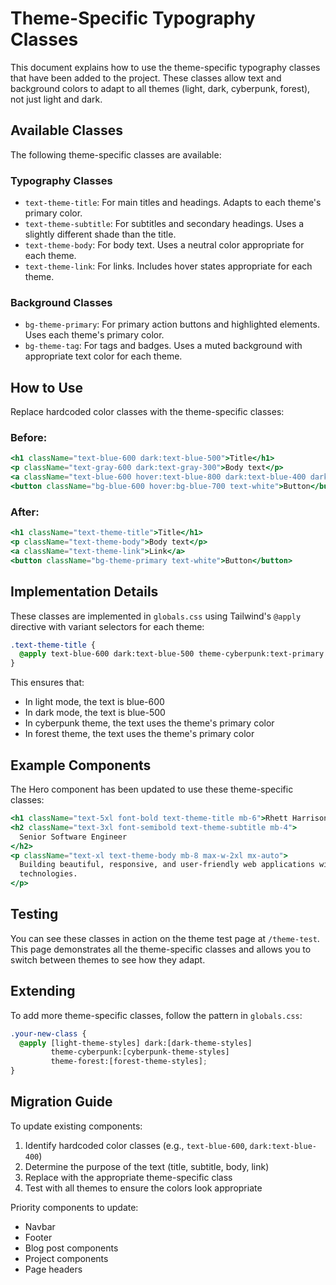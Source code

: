 # Theme-Specific Typography Classes

This document explains how to use the theme-specific typography classes that have been added to the project. These
classes allow text and background colors to adapt to all themes (light, dark, cyberpunk, forest), not just light and
dark.

## Available Classes

The following theme-specific classes are available:

### Typography Classes

- `text-theme-title`: For main titles and headings. Adapts to each theme's primary color.
- `text-theme-subtitle`: For subtitles and secondary headings. Uses a slightly different shade than the title.
- `text-theme-body`: For body text. Uses a neutral color appropriate for each theme.
- `text-theme-link`: For links. Includes hover states appropriate for each theme.

### Background Classes

- `bg-theme-primary`: For primary action buttons and highlighted elements. Uses each theme's primary color.
- `bg-theme-tag`: For tags and badges. Uses a muted background with appropriate text color for each theme.

## How to Use

Replace hardcoded color classes with the theme-specific classes:

### Before:

```jsx
<h1 className="text-blue-600 dark:text-blue-500">Title</h1>
<p className="text-gray-600 dark:text-gray-300">Body text</p>
<a className="text-blue-600 hover:text-blue-800 dark:text-blue-400 dark:hover:text-blue-300">Link</a>
<button className="bg-blue-600 hover:bg-blue-700 text-white">Button</button>
```

### After:

```jsx
<h1 className="text-theme-title">Title</h1>
<p className="text-theme-body">Body text</p>
<a className="text-theme-link">Link</a>
<button className="bg-theme-primary text-white">Button</button>
```

## Implementation Details

These classes are implemented in `globals.css` using Tailwind's `@apply` directive with variant selectors for each
theme:

```css
.text-theme-title {
  @apply text-blue-600 dark:text-blue-500 theme-cyberpunk:text-primary theme-forest:text-primary;
}
```

This ensures that:

- In light mode, the text is blue-600
- In dark mode, the text is blue-500
- In cyberpunk theme, the text uses the theme's primary color
- In forest theme, the text uses the theme's primary color

## Example Components

The Hero component has been updated to use these theme-specific classes:

```jsx
<h1 className="text-5xl font-bold text-theme-title mb-6">Rhett Harrison</h1>
<h2 className="text-3xl font-semibold text-theme-subtitle mb-4">
  Senior Software Engineer
</h2>
<p className="text-xl text-theme-body mb-8 max-w-2xl mx-auto">
  Building beautiful, responsive, and user-friendly web applications with modern
  technologies.
</p>
```

## Testing

You can see these classes in action on the theme test page at `/theme-test`. This page demonstrates all the
theme-specific classes and allows you to switch between themes to see how they adapt.

## Extending

To add more theme-specific classes, follow the pattern in `globals.css`:

```css
.your-new-class {
  @apply [light-theme-styles] dark:[dark-theme-styles] 
         theme-cyberpunk:[cyberpunk-theme-styles] 
         theme-forest:[forest-theme-styles];
}
```

## Migration Guide

To update existing components:

1. Identify hardcoded color classes (e.g., `text-blue-600`, `dark:text-blue-400`)
2. Determine the purpose of the text (title, subtitle, body, link)
3. Replace with the appropriate theme-specific class
4. Test with all themes to ensure the colors look appropriate

Priority components to update:

- Navbar
- Footer
- Blog post components
- Project components
- Page headers